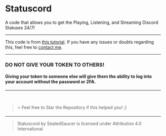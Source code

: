 # Statuscord

A code that allows you to get the Playing, Listening, and Streaming Discord Statuses 24/7!

---

This code is from [this tutorial](https://youtu.be/aWW2xp2i54g). If you have any issues or doubts regarding this, feel free to [contact me](https://phantom.fr.to/verify).

---

### DO NOT GIVE YOUR TOKEN TO OTHERS!

#### Giving your token to someone else will give them the ability to log into your account without the password or 2FA.

---

</br>

> ⭐ Feel free to Star the Repository if this helped you! ;)

----

> Statuscord by SealedSaucer is licensed under Attribution 4.0 International 
